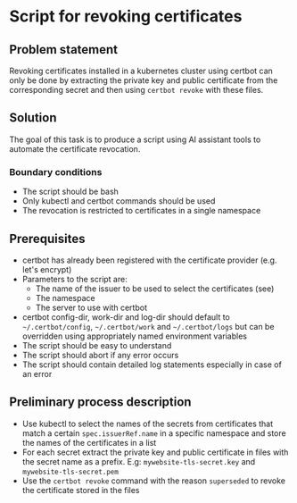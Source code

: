 # Script for revoking certificates

## Problem statement
Revoking certificates installed in a kubernetes cluster using certbot can only be done by extracting the
private key and public certificate from the corresponding secret and then using `certbot revoke` with these files.

## Solution
The goal of this task is to produce a script using AI assistant tools to automate the certificate revocation.

### Boundary conditions
* The script should be bash
* Only kubectl and certbot commands should be used
* The revocation is restricted to certificates in a single namespace

## Prerequisites
* certbot has already been registered with the certificate provider (e.g. let's encrypt)
* Parameters to the script are:
  * The name of the issuer to be used to select the certificates (see)
  * The namespace
  * The server to use with certbot
* certbot config-dir, work-dir and log-dir should default to `~/.certbot/config`, `~/.certbot/work` and `~/.certbot/logs` but can be overridden using appropriately named environment variables
* The script should be easy to understand
* The script should abort if any error occurs
* The script should contain detailed log statements especially in case of an error

## Preliminary process description
* Use kubectl to select the names of the secrets from certificates that match a certain `spec.issuerRef.name` in a specific namespace and store the names of the certificates in a list
* For each secret extract the private key and public certificate in files with the secret name as a prefix. E.g: `mywebsite-tls-secret.key` and `mywebsite-tls-secret.pem`
* Use the `certbot revoke` command with the reason `superseded` to revoke the certificate stored in the files